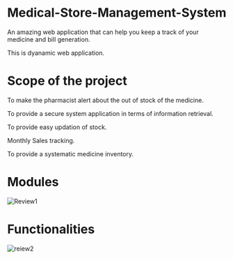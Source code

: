 # Medical-Store-Management-System
An amazing web application that can help you keep a track of your medicine and bill generation.

This is dyanamic web application.

# Scope of the project

To make the pharmacist alert about the out of stock of the medicine.

To provide a secure system application in terms of information retrieval.

To provide easy updation of stock.

Monthly Sales tracking.

To provide a systematic medicine inventory.

# Modules
![Review1](https://user-images.githubusercontent.com/55496505/103344609-19f5b080-4ab5-11eb-98e1-be2680b247df.jpg)
# Functionalities
![reiew2](https://user-images.githubusercontent.com/55496505/103367802-fe59cc80-4aeb-11eb-9214-83b8b4237a95.png)


